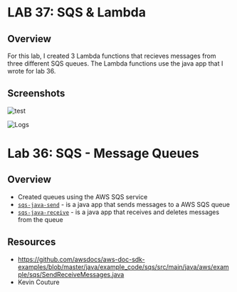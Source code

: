 # LAB 37: SQS & Lambda

## Overview

For this lab, I created 3 Lambda functions that recieves messages from three different SQS queues. The Lambda functions use the java app that I wrote for lab 36.

## Screenshots

![test]()

![Logs]()

# Lab 36: SQS - Message Queues

## Overview
- Created queues using the AWS SQS service
- [```sqs-java-send```](https://github.com/janiekyu/message-queues/tree/master/sqs-java-send/src/main/java/sqs/java/send) - is a java app that sends messages to a AWS SQS queue
- [```sqs-java-receive```](https://github.com/janiekyu/message-queues/tree/master/sqs-java-receive/src/main/java/sqs/java/receive) - is a java app that receives and deletes messages from the queue

## Resources
- https://github.com/awsdocs/aws-doc-sdk-examples/blob/master/java/example_code/sqs/src/main/java/aws/example/sqs/SendReceiveMessages.java
- Kevin Couture


